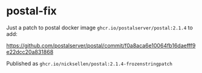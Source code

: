 # postal-fix

Just a patch to postal docker image `ghcr.io/postalserver/postal:2.1.4` to add:

https://github.com/postalserver/postal/commit/f0a8aca6e10064fb16daefff9e22dcc20a831868

Published as `ghcr.io/nicksellen/postal:2.1.4-frozenstringpatch`
